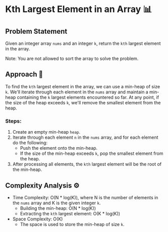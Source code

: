 # Kth Largest Element in an Array 📊

## Problem Statement

Given an integer array `nums` and an integer `k`, return the `kth` largest element in the array.

Note: You are not allowed to sort the array to solve the problem.

## Approach 🚀

To find the `kth` largest element in the array, we can use a min-heap of size `k`. We'll iterate through each element in the `nums` array and maintain a min-heap containing the `k` largest elements encountered so far. At any point, if the size of the heap exceeds `k`, we'll remove the smallest element from the heap.

### Steps:
1. Create an empty min-heap `heap`.
2. Iterate through each element `n` in the `nums` array, and for each element do the following:
   - Push the element onto the min-heap.
   - If the size of the min-heap exceeds `k`, pop the smallest element from the heap.
3. After processing all elements, the `kth` largest element will be the root of the min-heap.

## Complexity Analysis ⚙️

- Time Complexity: O(N * log(K)), where N is the number of elements in the `nums` array and K is the given integer `k`.
  - Building the min-heap: O(N * log(K))
  - Extracting the `kth` largest element: O(K * log(K))
- Space Complexity: O(K)
  - The space is used to store the min-heap of size `k`.
